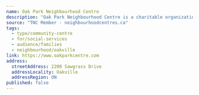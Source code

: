 ```yaml
---
name: Oak Park Neighbourhood Centre
description: "Oak Park Neighbourhood Centre is a charitable organization created by the community for the community. We believe in a community where People Belong, Families are Strong, Neighbours Care & Everyone Shares. SUPPORT, CONNECT & ENGAGE at the Centre."
source: "TNC Member - neighbourhoodcentres.ca"
tags:
  - type/community-centre
  - for/social-services
  - audience/families
  - neighbourhood/oakville
link: https://www.oakparkcentre.com
address:
  streetAddress: 2200 Sawgrass Drive
  addressLocality: Oakville
  addressRegion: ON
published: false
---
```

